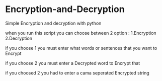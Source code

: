 # Encryption-and-Decryption
Simple Encryption and decryption with python

when you run this script you can choose between 2 option : 1.Encryption 2.Decryption 

if you choose 1 you must enter what words or sentences that you want to Encrypt

if you choose 2 you must enter a Decrypted word to Encrypt that

if you choosed 2 you had to enter a cama seperated Encrypted string
